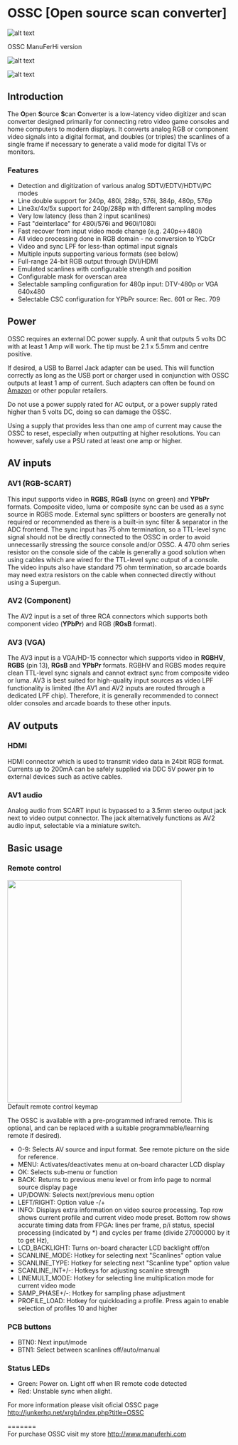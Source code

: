 # OSSC [Open source scan converter]

![alt text](https://i.postimg.cc/g0xtpX0W/IMG-20191015-211618.jpg)

OSSC ManuFerHi version <BR>

![alt text](https://i.postimg.cc/jq6bm99h/IMG-20191015-184713-1.jpg)

![alt text](https://i.postimg.cc/LXdc0B37/Ossc-remote2.jpg)

<h2> <span class="mw-headline" id="Introduction"> Introduction </span></h2>
<p>The <b>O</b>pen <b>S</b>ource <b>S</b>can <b>C</b>onverter is a low-latency video digitizer and scan converter designed primarily for connecting retro video game consoles and home computers to modern displays. It converts analog RGB or component video signals into a digital format, and doubles (or triples) the scanlines of a single frame if necessary to generate a valid mode for digital TVs or monitors.
</p>
<h3> <span class="mw-headline" id="Features"> Features </span></h3>
<ul><li> Detection and digitization of various analog SDTV/EDTV/HDTV/PC modes
</li><li> Line double support for 240p, 480i, 288p, 576i, 384p, 480p, 576p
</li><li> Line3x/4x/5x support for 240p/288p with different sampling modes
</li><li> Very low latency (less than 2 input scanlines)
</li><li> Fast "deinterlace" for 480i/576i and 960i/1080i
</li><li> Fast recover from input video mode change (e.g. 240p&lt;-&gt;480i)
</li><li> All video processing done in RGB domain - no conversion to YCbCr
</li><li> Video and sync LPF for less-than optimal input signals
</li><li> Multiple inputs supporting various formats (see below)
</li><li> Full-range 24-bit RGB output through DVI/HDMI
</li><li> Emulated scanlines with configurable strength and position
</li><li> Configurable mask for overscan area
</li><li> Selectable sampling configuration for 480p input: DTV-480p or VGA 640x480
</li><li> Selectable CSC configuration for YPbPr source: Rec. 601 or Rec. 709
</li></ul>
</li></ul>
<h2> <span class="mw-headline" id="Power"> Power </span></h2>
<p>OSSC requires an external DC power supply. A unit that outputs 5 volts DC with at least 1 Amp will work. The tip must be 2.1 x 5.5mm and centre positive. 
</p><p>If desired, a USB to Barrel Jack adapter can be used. This will function correctly as long as the USB port or charger used in conjunction with OSSC outputs at least 1 amp of current. Such adapters can often be found on <a rel="nofollow" class="external text" href="https://www.amazon.co.uk/Barrel-Jack-Adapter-USB-5-5mm/dp/B00LX8MULA">Amazon</a> or other popular retailers.
</p><p>Do not use a power supply rated for AC output, or a power supply rated higher than 5 volts DC, doing so can damage the OSSC. 
</p><p>Using a supply that provides less than one amp of current may cause the OSSC to reset, especially when outputting at higher resolutions. You can however, safely use a PSU rated at least one amp or higher.
</p>
<h2> <span class="mw-headline" id="AV_inputs"> AV inputs </span></h2>
<h3> <span class="mw-headline" id="AV1_.28RGB-SCART.29"> AV1 (RGB-SCART) </span></h3>
<p>This input supports video in <b>RGBS</b>, <b>RGsB</b> (sync on green) and <b>YPbPr</b> formats. Composite video, luma or composite sync can be used as a sync source in RGBS mode. External sync splitters or boosters are generally not required or recommended as there is a built-in sync filter &amp; separator in the ADC frontend. The sync input has 75 ohm termination, so a TTL-level sync signal should not be directly connected to the OSSC in order to avoid unnecessarily stressing the source console and/or OSSC. A 470 ohm series resistor on the console side of the cable is generally a good solution when using cables which are wired for the TTL-level sync output of a console. The video inputs also have standard 75 ohm termination, so arcade boards may need extra resistors on the cable when connected directly without using a Supergun.
</p>
<h3> <span class="mw-headline" id="AV2_.28Component.29"> AV2 (Component) </span></h3>
<p>The AV2 input is a set of three RCA connectors which supports both component video (<b>YPbPr</b>) and RGB (<b>RGsB</b> format).
</p>
<h3> <span class="mw-headline" id="AV3_.28VGA.29"> AV3 (VGA) </span></h3>
<p>The AV3 input is a VGA/HD-15 connector which supports video in <b>RGBHV</b>, <b>RGBS</b> (pin 13), <b>RGsB</b> and <b>YPbPr</b> formats. RGBHV and RGBS modes require clean TTL-level sync signals and cannot extract sync from composite video or luma. AV3 is best suited for high-quality input sources as video LPF functionality is limited (the AV1 and AV2 inputs are routed through a dedicated LPF chip). Therefore, it is generally recommended to connect older consoles and arcade boards to these other inputs.
</p>
<h2> <span class="mw-headline" id="AV_outputs"> AV outputs </span></h2>
<h3> <span class="mw-headline" id="HDMI_.28DIY_boards.2C_v1.6_pre-assembled_boards.29"> HDMI </span></h3>
<p>HDMI connector which is used to transmit video data in 24bit RGB format. Currents up to 200mA can be safely supplied via DDC 5V power pin to external devices such as active cables.
</p>
<h3> <span class="mw-headline" id="AV1_audio"> AV1 audio </span></h3>
<p>Analog audio from SCART input is bypassed to a 3.5mm stereo output jack next to video output connector. The jack alternatively functions as AV2 audio input, selectable via a miniature switch.
</p>
<h2> <span class="mw-headline" id="Basic_usage"> Basic usage </span></h2>
<h3> <span class="mw-headline" id="Remote_control"> Remote control </span></h3>
<div class="thumb tright"><div class="thumbinner" style="width:394px;"><a href="Ossc_remote2.jpg" class="image"><img alt="" src="/xrgb/images/9/9b/Ossc_remote2.jpg" width="392" height="500" class="thumbimage" /></a>  <div class="thumbcaption">Default remote control keymap</div></div></div>
<p>The OSSC is available with a pre-programmed infrared remote. This is optional, and can be replaced with a suitable programmable/learning remote if desired).
</p>
<ul><li> 0-9: Selects AV source and input format. See remote picture on the side for reference.
</li><li> MENU: Activates/deactivates menu at on-board character LCD display
</li><li> OK: Selects sub-menu or function
</li><li> BACK: Returns to previous menu level or from info page to normal source display page
</li><li> UP/DOWN: Selects next/previous menu option
</li><li> LEFT/RIGHT: Option value -/+
</li><li> INFO: Displays extra information on video source processing. Top row shows current profile and current video mode preset. Bottom row shows accurate timing data from FPGA: lines per frame, p/i status, special processing (indicated by *) and cycles per frame (divide 27000000 by it to get Hz),
</li><li> LCD_BACKLIGHT: Turns on-board character LCD backlight off/on
</li><li> SCANLINE_MODE: Hotkey for selecting next "Scanlines" option value
</li><li> SCANLINE_TYPE: Hotkey for selecting next "Scanline type" option value
</li><li> SCANLINE_INT+/-: Hotkeys for adjusting scanline strength
</li><li> LINEMULT_MODE: Hotkey for selecting line multiplication mode for current video mode
</li><li> SAMP_PHASE+/-: Hotkey for sampling phase adjustment
</li><li> PROFILE_LOAD: Hotkey for quickloading a profile. Press again to enable selection of profiles 10 and higher
</li></ul>
<h3> <span class="mw-headline" id="PCB_buttons"> PCB buttons </span></h3>
<ul><li> BTN0: Next input/mode
</li><li> BTN1: Select between scanlines off/auto/manual
</li></ul>
<h3> <span class="mw-headline" id="Status_LEDs"> Status LEDs </span></h3>
<ul><li> Green: Power on. Light off when IR remote code detected
</li><li> Red: Unstable sync when alight.
</li></ul>

For more information please visit oficial OSSC page http://junkerhq.net/xrgb/index.php?title=OSSC

	

=======<BR>
For purchase OSSC visit my store http://www.manuferhi.com<BR>






